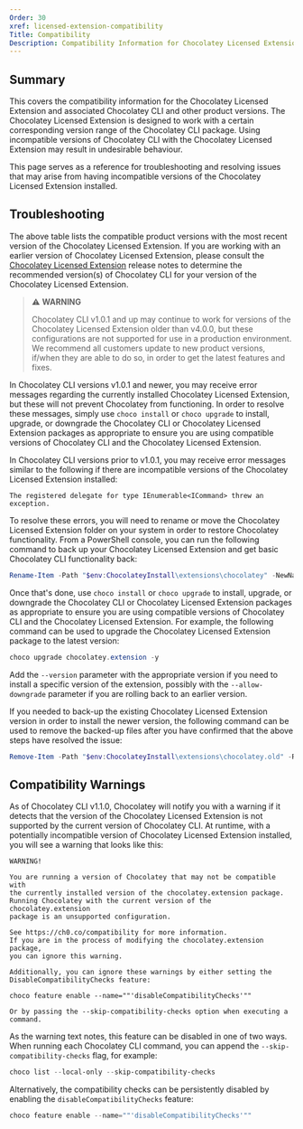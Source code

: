 ```yaml
---
Order: 30
xref: licensed-extension-compatibility
Title: Compatibility
Description: Compatibility Information for Chocolatey Licensed Extension
---
```


## Summary

This covers the compatibility information for the Chocolatey Licensed Extension and associated Chocolatey CLI and other product versions.
The Chocolatey Licensed Extension is designed to work with a certain corresponding version range of the Chocolatey CLI package.
Using incompatible versions of Chocolatey CLI with the Chocolatey Licensed Extension may result in undesirable behaviour.

This page serves as a reference for troubleshooting and resolving issues that may arise from having incompatible versions of the Chocolatey Licensed Extension installed.

<?! Include "../../shared/chocolatey-component-dependencies.txt" /?>

## Troubleshooting

The above table lists the compatible product versions with the most recent version of the Chocolatey Licensed Extension.
If you are working with an earlier version of Chocolatey Licensed Extension, please consult the [Chocolatey Licensed Extension](xref:licensed-extension-release-notes) release notes to determine the recommended version(s) of Chocolatey CLI for your version of the Chocolatey Licensed Extension.

> :warning: **WARNING**
>
> Chocolatey CLI v1.0.1 and up may continue to work for versions of the Chocolatey Licensed Extension older than v4.0.0, but these configurations are not supported for use in a production environment.
> We recommend all customers update to new product versions, if/when they are able to do so, in order to get the latest features and fixes.

In Chocolatey CLI versions v1.0.1 and newer, you may receive error messages regarding the currently installed Chocolatey Licensed Extension, but these will not prevent Chocolatey from functioning.
In order to resolve these messages, simply use `choco install` or `choco upgrade` to install, upgrade, or downgrade the Chocolatey CLI or Chocolatey Licensed Extension packages as appropriate to ensure you are using compatible versions of Chocolatey CLI and the Chocolatey Licensed Extension.

In Chocolatey CLI versions prior to v1.0.1, you may receive error messages similar to the following if there are incompatible versions of the Chocolatey Licensed Extension installed:

```error
The registered delegate for type IEnumerable<ICommand> threw an exception.
```

To resolve these errors, you will need to rename or move the Chocolatey Licensed Extension folder on your system in order to restore Chocolatey functionality.
From a PowerShell console, you can run the following command to back up your Chocolatey Licensed Extension and get basic Chocolatey CLI functionality back:

```powershell
Rename-Item -Path "$env:ChocolateyInstall\extensions\chocolatey" -NewName "chocolatey.old"
```

Once that's done, use `choco install` or `choco upgrade` to install, upgrade, or downgrade the Chocolatey CLI or Chocolatey Licensed Extension packages as appropriate to ensure you are using compatible versions of Chocolatey CLI and the Chocolatey Licensed Extension.
For example, the following command can be used to upgrade the Chocolatey Licensed Extension package to the latest version:

```powershell
choco upgrade chocolatey.extension -y
```

Add the `--version` parameter with the appropriate version if you need to install a specific version of the extension, possibly with the `--allow-downgrade` parameter if you are rolling back to an earlier version.

If you needed to back-up the existing Chocolatey Licensed Extension version in order to install the newer version, the following command can be used to remove the backed-up files after you have confirmed that the above steps have resolved the issue:

```powershell
Remove-Item -Path "$env:ChocolateyInstall\extensions\chocolatey.old" -Recurse -Force
```

## Compatibility Warnings

As of Chocolatey CLI v1.1.0, Chocolatey will notify you with a warning if it detects that the version of the Chocolatey Licensed Extension is not supported by the current version of Chocolatey CLI.
At runtime, with a potentially incompatible version of Chocolatey Licensed Extension installed, you will see a warning that looks like this:

```code
WARNING!

You are running a version of Chocolatey that may not be compatible with
the currently installed version of the chocolatey.extension package.
Running Chocolatey with the current version of the chocolatey.extension
package is an unsupported configuration.

See https://ch0.co/compatibility for more information.
If you are in the process of modifying the chocolatey.extension package,
you can ignore this warning.

Additionally, you can ignore these warnings by either setting the
DisableCompatibilityChecks feature:

choco feature enable --name=""'disableCompatibilityChecks'""

Or by passing the --skip-compatibility-checks option when executing a
command.
```

As the warning text notes, this feature can be disabled in one of two ways.
When running each Chocolatey CLI command, you can append the `--skip-compatibility-checks` flag, for example:

```powershell
choco list --local-only --skip-compatibility-checks
```

Alternatively, the compatibility checks can be persistently disabled by enabling the `disableCompatibilityChecks` feature:

```powershell
choco feature enable --name=""'disableCompatibilityChecks'""
```
